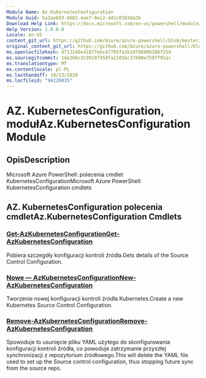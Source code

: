```yaml
---
Module Name: Az.KubernetesConfiguration
Module Guid: 5a3ae8d3-8682-4ae7-8ec2-d41c0383da2b
Download Help Link: https://docs.microsoft.com/en-us/powershell/module/az.kubernetesconfiguration
Help Version: 1.0.0.0
Locale: en-US
content_git_url: https://github.com/Azure/azure-powershell/blob/master/src/KubernetesConfiguration/help/Az.KubernetesConfiguration.md
original_content_git_url: https://github.com/Azure/azure-powershell/blob/master/src/KubernetesConfiguration/help/Az.KubernetesConfiguration.md
ms.openlocfilehash: d713146e41877ebc47765fa1b1df88d9b286f259
ms.sourcegitcommit: 1de2b6c3c99197958fa2101bc37680e7507f91ac
ms.translationtype: MT
ms.contentlocale: pl-PL
ms.lasthandoff: 10/13/2020
ms.locfileid: "94220835"
---
```

# <span data-ttu-id="f3d11-101">AZ. KubernetesConfiguration, moduł</span><span class="sxs-lookup"><span data-stu-id="f3d11-101">Az.KubernetesConfiguration Module</span></span>
## <span data-ttu-id="f3d11-102">Opis</span><span class="sxs-lookup"><span data-stu-id="f3d11-102">Description</span></span>
<span data-ttu-id="f3d11-103">Microsoft Azure PowerShell: polecenia cmdlet KubernetesConfiguration</span><span class="sxs-lookup"><span data-stu-id="f3d11-103">Microsoft Azure PowerShell: KubernetesConfiguration cmdlets</span></span>

## <span data-ttu-id="f3d11-104">AZ. KubernetesConfiguration polecenia cmdlet</span><span class="sxs-lookup"><span data-stu-id="f3d11-104">Az.KubernetesConfiguration Cmdlets</span></span>
### [<span data-ttu-id="f3d11-105">Get-AzKubernetesConfiguration</span><span class="sxs-lookup"><span data-stu-id="f3d11-105">Get-AzKubernetesConfiguration</span></span>](Get-AzKubernetesConfiguration.md)
<span data-ttu-id="f3d11-106">Pobiera szczegóły konfiguracji kontroli źródła.</span><span class="sxs-lookup"><span data-stu-id="f3d11-106">Gets details of the Source Control Configuration.</span></span>

### [<span data-ttu-id="f3d11-107">Nowe — AzKubernetesConfiguration</span><span class="sxs-lookup"><span data-stu-id="f3d11-107">New-AzKubernetesConfiguration</span></span>](New-AzKubernetesConfiguration.md)
<span data-ttu-id="f3d11-108">Tworzenie nowej konfiguracji kontroli źródła Kubernetes.</span><span class="sxs-lookup"><span data-stu-id="f3d11-108">Create a new Kubernetes Source Control Configuration.</span></span>

### [<span data-ttu-id="f3d11-109">Remove-AzKubernetesConfiguration</span><span class="sxs-lookup"><span data-stu-id="f3d11-109">Remove-AzKubernetesConfiguration</span></span>](Remove-AzKubernetesConfiguration.md)
<span data-ttu-id="f3d11-110">Spowoduje to usunięcie pliku YAML użytego do skonfigurowania konfiguracji kontroli źródła, co powoduje zatrzymanie przyszłej synchronizacji z repozytorium źródłowego.</span><span class="sxs-lookup"><span data-stu-id="f3d11-110">This will delete the YAML file used to set up the Source control configuration, thus stopping future sync from the source repo.</span></span>

